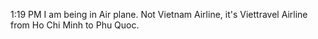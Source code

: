 1:19 PM
I am being in Air plane. Not Vietnam Airline, it's Viettravel Airline from Ho Chi Minh to Phu Quoc.
